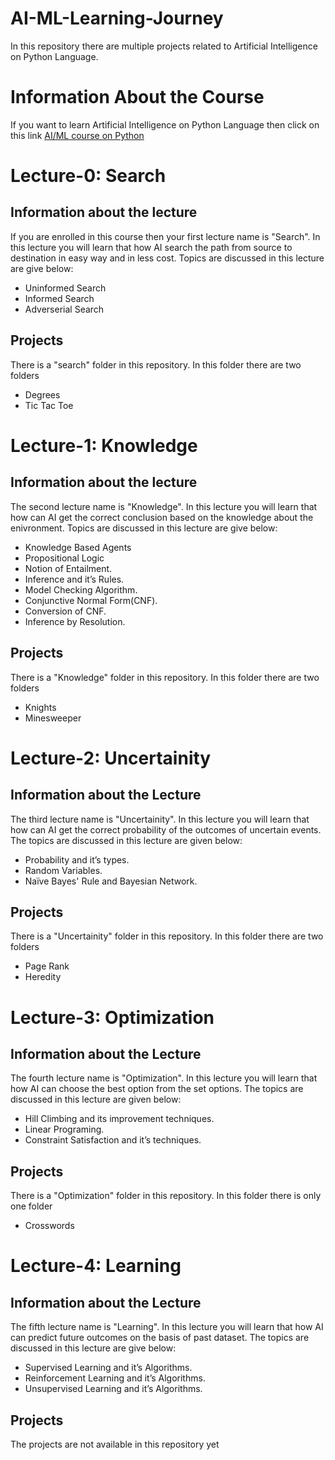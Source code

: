 
# AI-ML-Learning-Journey
In this repository there are multiple projects related to Artificial Intelligence on Python Language.
# Information About the Course
If you want to learn Artificial Intelligence on Python Language then click on this link [AI/ML course on Python](https://www.edx.org/course/cs50s-introduction-to-artificial-intelligence-with-python)
 
# Lecture-0: Search
## Information about the lecture
If you are enrolled in this course then your first lecture name is "Search". In this lecture you will learn that how AI search the path from source to destination in easy way and in less cost. Topics are discussed in this lecture are give below:
 - Uninformed Search
 - Informed Search
 - Adverserial Search
 ## Projects
 There is a "search" folder in this repository. In this folder there are two folders
 - Degrees
 - Tic Tac Toe

# Lecture-1: Knowledge
## Information about the lecture
The second lecture name is "Knowledge". In this lecture you will learn that how can AI get the correct conclusion based on the knowledge about the enivronment. Topics are discussed in this lecture are give below:
- Knowledge Based Agents
- Propositional Logic
- Notion of Entailment.
- Inference and it’s Rules.
- Model Checking Algorithm.
- Conjunctive Normal Form(CNF).
- Conversion of CNF.
- Inference by Resolution.
## Projects
There is a "Knowledge" folder in this repository. In this folder there are two folders
 - Knights
 - Minesweeper
# Lecture-2: Uncertainity
## Information about the Lecture
The third lecture name is "Uncertainity". In this lecture you will learn that how can AI get the correct probability of the outcomes of uncertain events. The topics are discussed in this lecture are given below:
- Probability and it’s types.
- Random Variables.
- Naïve Bayes' Rule and Bayesian Network.
## Projects
There is a "Uncertainity" folder in this repository. In this folder there are two folders
- Page Rank
- Heredity

# Lecture-3: Optimization
## Information about the Lecture
The fourth lecture name is "Optimization". In this lecture you will learn that how AI can choose the best option from the set options.
The topics are discussed in this lecture are given below:
- Hill Climbing and its improvement techniques.
- Linear Programing.
- Constraint Satisfaction and it’s techniques.
## Projects
There is a "Optimization" folder in this repository. In this folder there is only one folder
- Crosswords

# Lecture-4: Learning
## Information about the Lecture
The fifth lecture name is "Learning". In this lecture you will learn that how AI can predict future outcomes on the basis of past dataset.
The topics are discussed in this lecture are give below:
- Supervised Learning and it’s Algorithms.
- Reinforcement Learning and it’s Algorithms.
- Unsupervised Learning and it’s Algorithms.
## Projects
The projects are not available in this repository yet
